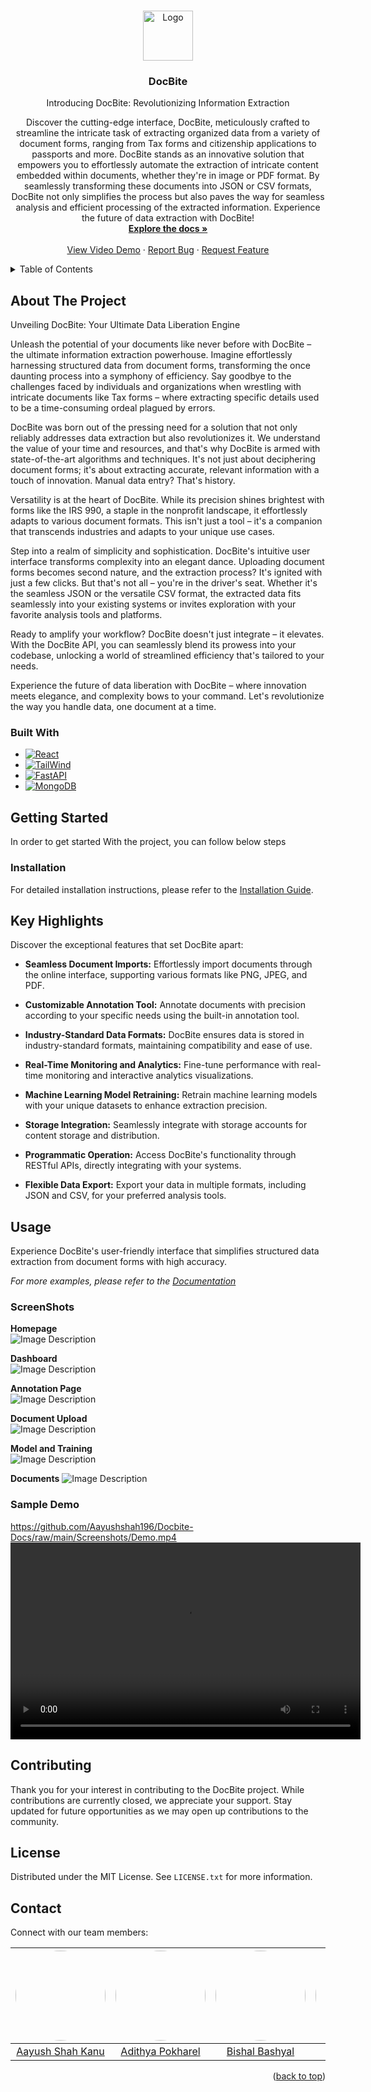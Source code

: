 <!-- Improved compatibility of back to top link: See: https://github.com/othneildrew/Best-README-Template/pull/73 -->

<a name="readme-top"></a>

<!-- 
*** Thanks for checking out the Best-README-Template. If you have a suggestion
*** that would make this better, please fork the repo and create a pull request
*** or simply open an issue with the tag "enhancement".
*** Don't forget to give the project a star!
*** Thanks again! Now go create something AMAZING! :D -->


<!-- PROJECT SHIELDS -->

<!-- *** I'm using markdown "reference style" links for readability.
*** Reference links are enclosed in brackets [ ] instead of parentheses ( ).
*** See the bottom of this document for the declaration of the reference variables
*** for contributors-url, forks-url, etc. This is an optional, concise syntax you may use.
*** https://www.markdownguide.org/basic-syntax/#reference-style-links -->


<!-- [![Contributors][contributors-shield]][contributors-url]
[![Forks][forks-shield]][forks-url]
[![Stargazers][stars-shield]][stars-url]
[![Issues][issues-shield]][issues-url]
[![MIT License][license-shield]][license-url]
[![LinkedIn][linkedin-shield]][linkedin-url] -->

<!-- PROJECT LOGO -->
<br />
<div align="center">
  <a href="https://github.com/othneildrew/Best-README-Template">
    <img src="Screenshots/docbite.png" alt="Logo" width="80" height="80">
  </a>

  <h3 align="center">DocBite</h3>

  <p align="center">
    Introducing DocBite: Revolutionizing Information Extraction

Discover the cutting-edge interface, DocBite, meticulously crafted to streamline the intricate task of extracting organized data from a variety of document forms, ranging from Tax forms and citizenship applications to passports and more. DocBite stands as an innovative solution that empowers you to effortlessly automate the extraction of intricate content embedded within documents, whether they're in image or PDF format. By seamlessly transforming these documents into JSON or CSV formats, DocBite not only simplifies the process but also paves the way for seamless analysis and efficient processing of the extracted information. Experience the future of data extraction with DocBite!
    <br />
    <a href="https://github.com/Aayushshah196/Docbite-Docs/"><strong>Explore the docs »</strong></a>
    <br />
    <br />
    <a href="#sample-demo">View Video Demo</a>
    ·
    <a href="https://github.com/Aayushshah196/Docbite-Docs/issues">Report Bug</a>
    ·
    <a href="https://github.com/Aayushshah196/Docbite-Docs/issues">Request Feature</a>
  </p>
</div>

<!-- TABLE OF CONTENTS -->
<details>
  <summary>Table of Contents</summary>
  <ol>
    <li>
      <a href="#about-the-project">About The Project</a>
      <ul>
        <li><a href="#built-with">Built With</a></li>
      </ul>
    </li>
    <li>
      <a href="#getting-started">Getting Started</a>
      <ul>
        <li><a href="#prerequisites">Prerequisites</a></li>
        <li><a href="#installation">Installation</a></li>
      </ul>
    </li>
    <li><a href="#usage">Usage</a></li>
    <li><a href="#roadmap">Roadmap</a></li>
    <li><a href="#contributing">Contributing</a></li>
    <li><a href="#license">License</a></li>
    <li><a href="#contact">Contact</a></li>
    <li><a href="#acknowledgments">Acknowledgments</a></li>
  </ol>
</details>

<!-- ABOUT THE PROJECT -->

## About The Project


Unveiling DocBite: Your Ultimate Data Liberation Engine

Unleash the potential of your documents like never before with DocBite – the ultimate information extraction powerhouse. Imagine effortlessly harnessing structured data from document forms, transforming the once daunting process into a symphony of efficiency. Say goodbye to the challenges faced by individuals and organizations when wrestling with intricate documents like Tax forms – where extracting specific details used to be a time-consuming ordeal plagued by errors.

DocBite was born out of the pressing need for a solution that not only reliably addresses data extraction but also revolutionizes it. We understand the value of your time and resources, and that's why DocBite is armed with state-of-the-art algorithms and techniques. It's not just about deciphering document forms; it's about extracting accurate, relevant information with a touch of innovation. Manual data entry? That's history.

Versatility is at the heart of DocBite. While its precision shines brightest with forms like the IRS 990, a staple in the nonprofit landscape, it effortlessly adapts to various document formats. This isn't just a tool – it's a companion that transcends industries and adapts to your unique use cases.

Step into a realm of simplicity and sophistication. DocBite's intuitive user interface transforms complexity into an elegant dance. Uploading document forms becomes second nature, and the extraction process? It's ignited with just a few clicks. But that's not all – you're in the driver's seat. Whether it's the seamless JSON or the versatile CSV format, the extracted data fits seamlessly into your existing systems or invites exploration with your favorite analysis tools and platforms.

Ready to amplify your workflow? DocBite doesn't just integrate – it elevates. With the DocBite API, you can seamlessly blend its prowess into your codebase, unlocking a world of streamlined efficiency that's tailored to your needs.

Experience the future of data liberation with DocBite – where innovation meets elegance, and complexity bows to your command. Let's revolutionize the way you handle data, one document at a time.


### Built With

- [![React][React.js]][React-url]
- [![TailWind][TailWind.com]][TailWind-url]
- [![FastAPI][FastAPI.com]][FastAPI-url]
- [![MongoDB][MongoDB]][MongoDB-url]


<!-- GETTING STARTED -->

## Getting Started

In order to get started With the project, you can follow below steps

### Installation

For detailed installation instructions, please refer to the [Installation Guide](docs/InstallationGuide.md).


<!-- KEY HIGHLIGHTS -->

## Key Highlights

Discover the exceptional features that set DocBite apart:

- **Seamless Document Imports:** Effortlessly import documents through the online interface, supporting various formats like PNG, JPEG, and PDF.

- **Customizable Annotation Tool:** Annotate documents with precision according to your specific needs using the built-in annotation tool.

- **Industry-Standard Data Formats:** DocBite ensures data is stored in industry-standard formats, maintaining compatibility and ease of use.

- **Real-Time Monitoring and Analytics:** Fine-tune performance with real-time monitoring and interactive analytics visualizations.

- **Machine Learning Model Retraining:** Retrain machine learning models with your unique datasets to enhance extraction precision.

- **Storage Integration:** Seamlessly integrate with storage accounts for content storage and distribution.

- **Programmatic Operation:** Access DocBite's functionality through RESTful APIs, directly integrating with your systems.

- **Flexible Data Export:** Export your data in multiple formats, including JSON and CSV, for your preferred analysis tools.


<!-- USAGE EXAMPLES --> 

## Usage
Experience DocBite's user-friendly interface that simplifies structured data extraction from document forms with high accuracy.

_For more examples, please refer to the [Documentation](https://example.com)_

### ScreenShots

**Homepage** <br>
![Image Description](Screenshots/Homepage.png)

**Dashboard**<br>
![Image Description](Screenshots/dashboard.png)

**Annotation Page**<br>
![Image Description](Screenshots/annotationpage.png)

**Document Upload** <br>
![Image Description](Screenshots/documentUpload.png)

**Model and Training**<br>
![Image Description](Screenshots/Model%20and%20Training.png)

**Documents**
![Image Description](Screenshots/Documents.png)


### Sample Demo
https://github.com/Aayushshah196/Docbite-Docs/raw/main/Screenshots/Demo.mp4
<video width="560" height="315" controls>
  <source src="https://github.com/Aayushshah196/Docbite-Docs/raw/main/Screenshots/Demo.mp4" type="video/mp4">
  Your browser does not support the video tag.
</video>


<!-- CONTRIBUTING -->

## Contributing

Thank you for your interest in contributing to the DocBite project. While contributions are currently closed, we appreciate your support. Stay updated for future opportunities as we may open up contributions to the community.

<!-- 1. Fork the Project
2. Create your Feature Branch (`git checkout -b feature/AmazingFeature`)
3. Commit your Changes (`git commit -m 'Add some AmazingFeature'`)
4. Push to the Branch (`git push origin feature/AmazingFeature`)
5. Open a Pull Request -->


<!-- LICENSE -->

## License

Distributed under the MIT License. See `LICENSE.txt` for more information.


<!-- CONTACT -->

## Contact

Connect with our team members:

<div align="center">

| <a href = "https://github.com/Aayushshah196"><img src = "https://avatars.githubusercontent.com/u/50726045?v=4" width="144" style="border-radius:50%"></a> | <a href = "https://github.com/ADI13579"><img src = "https://media.licdn.com/dms/image/D5603AQF3WCHHbk2HVA/profile-displayphoto-shrink_200_200/0/1676447468869?e=1709164800&v=beta&t=qDRosANaTQZDF28UIBGODLjYI6z4_w4t8EsJXv5EdRE" width="144" style="border-radius:50%"></a> | <a href = "https://github.com/bishalbashyal33"><img src = "https://avatars.githubusercontent.com/u/63231700?v=4" width="144" style="border-radius:50%"></a> | <a href = "https://github.com/JanakSharma2055"><img src = "https://avatars.githubusercontent.com/u/60380225?v=4" width="144" style="border-radius:50%"></a> |
| :-: | :-: | :-: | :-: |
| [Aayush Shah Kanu](https://www.linkedin.com/in/aayush-shah-kanu) |[Adithya Pokharel](https://www.linkedin.com/in/adi13579/) | [Bishal Bashyal](https://www.linkedin.com/in/bishal-bashyal-80a261184/) | [Janak Sharma](https://www.linkedin.com/in/janaksharma/) |

</div>

<p align="right">(<a href="#readme-top">back to top</a>)</p>



<!-- ACKNOWLEDGMENTS -->
<!--
## Acknowledgments


<!-- MARKDOWN LINKS & IMAGES -->
<!-- https://www.markdownguide.org/basic-syntax/#reference-style-links -->

[contributors-shield]: https://img.shields.io/github/contributors/othneildrew/Best-README-Template.svg?style=for-the-badge
[contributors-url]: https://github.com/othneildrew/Best-README-Template/graphs/contributors
[forks-shield]: https://img.shields.io/github/forks/othneildrew/Best-README-Template.svg?style=for-the-badge
[forks-url]: https://github.com/othneildrew/Best-README-Template/network/members
[stars-shield]: https://img.shields.io/github/stars/othneildrew/Best-README-Template.svg?style=for-the-badge
[stars-url]: https://github.com/othneildrew/Best-README-Template/stargazers
[issues-shield]: https://img.shields.io/github/issues/othneildrew/Best-README-Template.svg?style=for-the-badge
[issues-url]: https://github.com/othneildrew/Best-README-Template/issues
[license-shield]: https://img.shields.io/github/license/othneildrew/Best-README-Template.svg?style=for-the-badge
[license-url]: https://github.com/othneildrew/Best-README-Template/blob/master/LICENSE.txt
[linkedin-shield]: https://img.shields.io/badge/-LinkedIn-black.svg?style=for-the-badge&logo=linkedin&colorB=555
[linkedin-url]: https://linkedin.com/in/othneildrew
[product-screenshot]: images/screenshot.png
[Next.js]: https://img.shields.io/badge/next.js-000000?style=for-the-badge&logo=nextdotjs&logoColor=white
[Next-url]: https://nextjs.org/
[React.js]: https://img.shields.io/badge/React-20232A?style=for-the-badge&logo=react&logoColor=61DAFB
[React-url]: https://reactjs.org/
[FastAPI.com]: https://img.shields.io/badge/FastAPI-005571?style=for-the-badge&logo=fastapi
[FastAPI-URL]: https://fastapi.tiangolo.com/lo/
[TailWind.com]: https://img.shields.io/badge/tailwindcss-%2338B2AC.svg?style=for-the-badge&logo=tailwind-css&logoColor=white
[TailWind-url]: https://tailwindcss.com/
[MongoDB]: https://img.shields.io/badge/MongoDB-%234ea94b.svg?style=for-the-badge&logo=mongodb&logoColor=white
[MongoDB-url]: https://www.mongodb.com/
